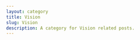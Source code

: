 ```yaml
---
layout: category
title: Vision
slug: Vision
description: A category for Vision related posts.
---
```

